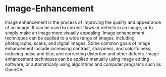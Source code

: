 # Image-Enhancement
Image enhancement is the process of improving the quality and appearance of an image. 
It can be used to correct flaws or defects in an image, or to simply make an image more visually appealing.
Image enhancement techniques can be applied to a wide range of images, including photographs, scans, and digital images. 
Some common goals of image enhancement include increasing contrast, sharpness, and colorfulness; reducing noise and blur; and correcting distortion and other defects. 
Image enhancement techniques can be applied manually using image editing software, or automatically using algorithms and computer programs such as OpenCV. 
